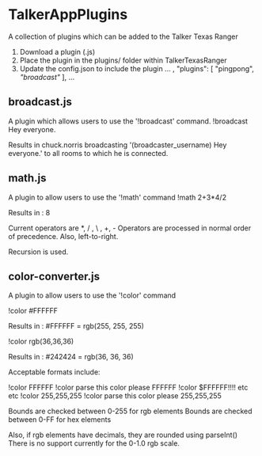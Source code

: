 # TalkerAppPlugins
A collection of plugins which can be added to the Talker Texas Ranger

1.  Download a plugin (.js)
2.  Place the plugin in the plugins/ folder within TalkerTexasRanger
3.  Update the config.json to include the plugin
     ...
     ,
     "plugins": [
     "pingpong",
     *"broadcast"*
     ],
     ...

## broadcast.js
A plugin which allows users to use the '!broadcast' command.
!broadcast Hey everyone.

Results in chuck.norris broadcasting '(broadcaster_username) Hey everyone.' to all rooms to which he is connected.


## math.js
A plugin to allow users to use the '!math' command
!math 2+3*4/2

Results in : 8

Current operators are *, / , \ , +, - 
Operators are processed in normal order of precedence.  Also, left-to-right.

Recursion is used.

## color-converter.js
A plugin to allow users to use the '!color' command

!color #FFFFFF

Results in : #FFFFFF = rgb(255, 255, 255)

!color rgb(36,36,36)

Results in : #242424 = rgb(36, 36, 36)

Acceptable formats include:

!color FFFFFF
!color parse this color please FFFFFF
!color $FFFFFF!!!! etc etc
!color 255,255,255
!color parse this color please 255,255,255

Bounds are checked between 0-255 for rgb elements
Bounds are checked between 0-FF for hex elements

Also, if rgb elements have decimals, they are rounded using parseInt()
There is no support currently for the 0-1.0 rgb scale.
